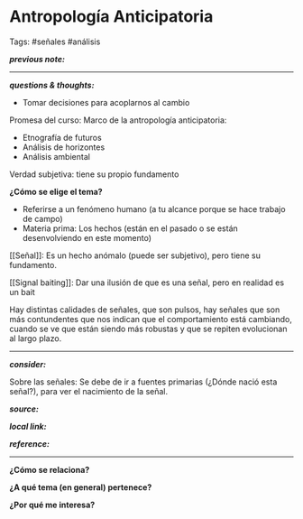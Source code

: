 # Antropología Anticipatoria
Tags: #señales #análisis 

**_previous note:_**

---

**_questions & thoughts:_**
- Tomar decisiones para acoplarnos al cambio

Promesa del curso: Marco de la antropología anticipatoria:

-   Etnografía de futuros
-   Análisis de horizontes
-   Análisis ambiental

Verdad subjetiva: tiene su propio fundamento

**¿Cómo se elige el tema?**

-   Referirse a un fenómeno humano (a tu alcance porque se hace trabajo de campo)
-   Materia prima: Los hechos (están en el pasado o se están desenvolviendo en este momento)

[[Señal]]: Es un hecho anómalo (puede ser subjetivo), pero tiene su fundamento.

[[Signal baiting]]: Dar una ilusión de que es una señal, pero en realidad es un bait

Hay distintas calidades de señales, que son pulsos, hay señales que son más contundentes que nos indican que el comportamiento está cambiando, cuando se ve que están siendo más robustas y que se repiten evolucionan al largo plazo.

---

**_consider:_**

Sobre las señales: Se debe de ir a fuentes primarias (¿Dónde nació esta señal?), para ver el nacimiento de la señal.

**_source:_** 

**_local link:_**

**_reference:_** 

---
**¿Cómo se relaciona?**

 **¿A qué tema (en general) pertenece?**

**¿Por qué me interesa?**